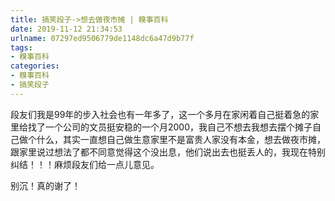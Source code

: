 ```yaml
---
title: 搞笑段子->想去做夜市摊 | 糗事百科
date: 2019-11-12 21:34:53
urlname: 07297ed9506779de1148dc6a47d9b77f
tags: 
- 糗事百科
categories:
- 糗事百科
- 搞笑段子
---
```

段友们我是99年的步入社会也有一年多了，这一个多月在家闲着自己挺着急的家里给找了一个公司的文员挺安稳的一个月2000，我自己不想去我想去摆个摊子自己做个什么，其实一直想自己做生意家里不是富贵人家没有本金，想去做夜市摊，跟家里说过想法了都不同意觉得这个没出息，他们说出去也挺丢人的，我现在特别纠结！！！麻烦段友们给一点儿意见。

别沉！真的谢了！


